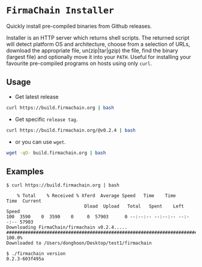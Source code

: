 
# `FirmaChain Installer`

Quickly install pre-compiled binaries from Github releases.

Installer is an HTTP server which returns shell scripts. The returned script will detect platform OS and architecture, choose from a selection of URLs, download the appropriate file, un(zip|tar|gzip) the file, find the binary (largest file) and optionally move it into your `PATH`. Useful for installing your favourite pre-compiled programs on hosts using only `curl`.

## Usage

* Get latest release 
```sh
curl https://build.firmachain.org | bash
```

* Get specific `release tag`.

```sh
curl https://build.firmachain.org/@v0.2.4 | bash
```

* or you can use `wget`.

```sh
wget -qO- build.firmachain.org | bash
```





## Examples


    
    $ curl https://build.firmachain.org | bash
    
    	% Total    % Received % Xferd  Average Speed   Time    Time     Time  Current
                                 Dload  Upload   Total   Spent    Left  Speed
	100  3590    0  3590    0     0  57903      0 --:--:-- --:--:-- --:--:-- 57903
	Downloading FirmaChain/firmachain v0.2.4.....
	######################################################################## 100.0%
	Downloaded to /Users/donghoon/Desktop/test1/firmachain

    $ ./firmachain version
	0.2.3-603f495a
	

    

